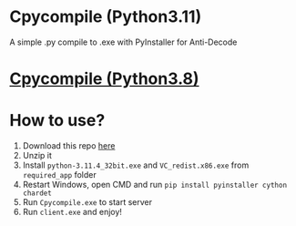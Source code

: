 # Cpycompile (Python3.11)
A simple .py compile to .exe with PyInstaller for Anti-Decode

# [Cpycompile (Python3.8)](https://github.com/KhanhNguyen9872/Cpycompile/tree/main)

# How to use?
1. Download this repo [here](https://github.com/KhanhNguyen9872/Cpycompile/archive/refs/heads/main.zip)
2. Unzip it
3. Install `python-3.11.4_32bit.exe` and `VC_redist.x86.exe` from `required_app` folder
4. Restart Windows, open CMD and run `pip install pyinstaller cython chardet`
5. Run `Cpycompile.exe` to start server
6. Run `client.exe` and enjoy!
